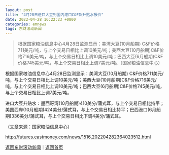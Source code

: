 ```yaml
---
layout: post
title: "4月28日进口大豆到国内港口C&F及升贴水报价"
date: 2022-04-28 16:22:23 +0800
categories: emnews
tags: 东财滚动新闻
---
```

> 根据国家粮油信息中心4月28日监测显示：美湾大豆(10月船期) C&F价格711美元/吨，与上个交易日相比上调10美元/吨；美西大豆(10月船期)C&F价格716美元/吨，与上个交易日相比上调10美元/吨；巴西大豆(6月船期)C&F价格745美元/吨，与上个交易日相比上调7美元/吨。（国家粮油信息中心）

<p>根据国家粮油信息中心4月28日监测显示：美湾大豆(10月船期) C&F价格711美元/吨，与上个交易日相比上调10美元/吨；美西大豆(10月船期)C&F价格716美元/吨，与上个交易日相比上调10美元/吨；巴西大豆(6月船期)C&F价格745美元/吨，与上个交易日相比上调7美元/吨。</p>
 <p>进口大豆升贴水：墨西哥湾(10月船期)410美分/蒲式耳，与上个交易日相比持平；美国西岸(10月船期)424美分/蒲式耳，与上个交易日相比持平；巴西港口(6月船期)336美分/蒲式耳，与上个交易日相比下调4美分/蒲式耳。</p><p class="em_media">（文章来源：国家粮油信息中心）</p>

<http://futures.eastmoney.com/news/1516,202204282364023512.html>

[返回东财滚动新闻](//finews.withounder.com/emnews/)｜[返回首页](//finews.withounder.com/)